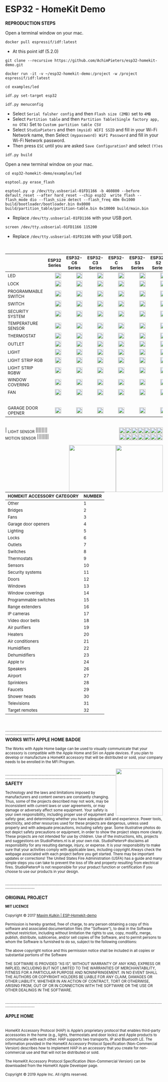 # ESP32 - HomeKit Demo

<b>REPRODUCTION STEPS</b>

Open a terminal window on your mac.

```
docker pull espressif/idf:latest
```
- At this point idf (5.2.0)
```
git clone --recursive https://github.com/AchimPieters/esp32-homekit-demo.git
```
```
docker run -it -v ~/esp32-homekit-demo:/project -w /project espressif/idf:latest
```
```
cd examples/led
```
```
idf.py set-target esp32
```
```
idf.py menuconfig
```
- Select `Serial falsher config` and then `Flash size (2MB)` set to `4MB`
- Select `Partition table` and then `Partition Table(Single factory app, no OTA)` Set to `Custom partition table CSV`
- Select `StudioPieters` and then `(mysid) WIFI SSID` and fill in your Wi-Fi Network name, then Select `(mypassword) WiFI Password` and fill in your Wi-Fi Network password.
- Then press `ESC` until you are asked `Save Configuration?` and select `(Y)es`
```
idf.py build
```
Open a new terminal window on your mac.
```
cd esp32-homekit-demo/examples/led
```
```
esptool.py erase_flash
```
```
esptool.py -p /dev/tty.usbserial-01FD1166 -b 460800 --before default_reset --after hard_reset --chip esp32  write_flash --flash_mode dio --flash_size detect --flash_freq 40m 0x1000 build/bootloader/bootloader.bin 0x8000 build/partition_table/partition-table.bin 0x10000 build/main.bin
```
- Replace `/dev/tty.usbserial-01FD1166` with your USB port.
```
screen /dev/tty.usbserial-01FD1166 115200
```
- Replace `/dev/tty.usbserial-01FD1166` with your USB port.

<br>


|                  | <sub>ESP32 Series</sub> | <sub>ESP32-C6 Series</sub> | <sub>ESP32-C3 Series</sub> | <sub>ESP32-C Series</sub> | <sub>ESP32-S3 Series</sub> | <sub>ESP32-S2 Series</sub> | <sub>ESP32-H2 Series</sub> |
|------------------|--------------|-----------------|-----------------|----------------|-----------------|-----------------|-----------------|
| <sub>LED</sub>              |<img  style="float: right;" src="https://github.com/AchimPieters/esp32-homekit-demo/blob/main/images/YES.svg" width="20">|<img  style="float: right;" src="https://github.com/AchimPieters/esp32-homekit-demo/blob/main/images/MAYBE.svg" width="20">|<img  style="float: right;" src="https://github.com/AchimPieters/esp32-homekit-demo/blob/main/images/MAYBE.svg" width="20">|<img  style="float: right;" src="https://github.com/AchimPieters/esp32-homekit-demo/blob/main/images/MAYBE.svg" width="20">|<img  style="float: right;" src="https://github.com/AchimPieters/esp32-homekit-demo/blob/main/images/MAYBE.svg" width="20">|<img  style="float: right;" src="https://github.com/AchimPieters/esp32-homekit-demo/blob/main/images/MAYBE.svg" width="20">|<img  style="float: right;" src="https://github.com/AchimPieters/esp32-homekit-demo/blob/main/images/NO.svg" width="20">|
| <sub>LOCK</sub>           |<img  style="float: right;" src="https://github.com/AchimPieters/esp32-homekit-demo/blob/main/images/YES.svg" width="20">|<img  style="float: right;" src="https://github.com/AchimPieters/esp32-homekit-demo/blob/main/images/MAYBE.svg" width="20">|<img  style="float: right;" src="https://github.com/AchimPieters/esp32-homekit-demo/blob/main/images/MAYBE.svg" width="20">|<img  style="float: right;" src="https://github.com/AchimPieters/esp32-homekit-demo/blob/main/images/MAYBE.svg" width="20">|<img  style="float: right;" src="https://github.com/AchimPieters/esp32-homekit-demo/blob/main/images/MAYBE.svg" width="20">|<img  style="float: right;" src="https://github.com/AchimPieters/esp32-homekit-demo/blob/main/images/MAYBE.svg" width="20">|<img  style="float: right;" src="https://github.com/AchimPieters/esp32-homekit-demo/blob/main/images/NO.svg" width="20">|
| <sub>PROGRAMMABLE SWITCH</sub> |<img  style="float: right;" src="https://github.com/AchimPieters/esp32-homekit-demo/blob/main/images/YES.svg" width="20">|<img  style="float: right;" src="https://github.com/AchimPieters/esp32-homekit-demo/blob/main/images/MAYBE.svg" width="20">|<img  style="float: right;" src="https://github.com/AchimPieters/esp32-homekit-demo/blob/main/images/MAYBE.svg" width="20">|<img  style="float: right;" src="https://github.com/AchimPieters/esp32-homekit-demo/blob/main/images/MAYBE.svg" width="20">|<img  style="float: right;" src="https://github.com/AchimPieters/esp32-homekit-demo/blob/main/images/MAYBE.svg" width="20">|<img  style="float: right;" src="https://github.com/AchimPieters/esp32-homekit-demo/blob/main/images/MAYBE.svg" width="20">|<img  style="float: right;" src="https://github.com/AchimPieters/esp32-homekit-demo/blob/main/images/NO.svg" width="20">|
| <sub>SWITCH</sub> |<img  style="float: right;" src="https://github.com/AchimPieters/esp32-homekit-demo/blob/main/images/YES.svg" width="20">|<img  style="float: right;" src="https://github.com/AchimPieters/esp32-homekit-demo/blob/main/images/MAYBE.svg" width="20">|<img  style="float: right;" src="https://github.com/AchimPieters/esp32-homekit-demo/blob/main/images/MAYBE.svg" width="20">|<img  style="float: right;" src="https://github.com/AchimPieters/esp32-homekit-demo/blob/main/images/MAYBE.svg" width="20">|<img  style="float: right;" src="https://github.com/AchimPieters/esp32-homekit-demo/blob/main/images/MAYBE.svg" width="20">|<img  style="float: right;" src="https://github.com/AchimPieters/esp32-homekit-demo/blob/main/images/MAYBE.svg" width="20">|<img  style="float: right;" src="https://github.com/AchimPieters/esp32-homekit-demo/blob/main/images/NO.svg" width="20">|
| <sub>SECURITY SYSTEM</sub> |<img  style="float: right;" src="https://github.com/AchimPieters/esp32-homekit-demo/blob/main/images/YES.svg" width="20">|<img  style="float: right;" src="https://github.com/AchimPieters/esp32-homekit-demo/blob/main/images/MAYBE.svg" width="20">|<img  style="float: right;" src="https://github.com/AchimPieters/esp32-homekit-demo/blob/main/images/MAYBE.svg" width="20">|<img  style="float: right;" src="https://github.com/AchimPieters/esp32-homekit-demo/blob/main/images/MAYBE.svg" width="20">|<img  style="float: right;" src="https://github.com/AchimPieters/esp32-homekit-demo/blob/main/images/MAYBE.svg" width="20">|<img  style="float: right;" src="https://github.com/AchimPieters/esp32-homekit-demo/blob/main/images/MAYBE.svg" width="20">|<img  style="float: right;" src="https://github.com/AchimPieters/esp32-homekit-demo/blob/main/images/NO.svg" width="20">|
| <sub>TEMPERATURE SENSOR</sub> |<img  style="float: right;" src="https://github.com/AchimPieters/esp32-homekit-demo/blob/main/images/YES.svg" width="20">|<img  style="float: right;" src="https://github.com/AchimPieters/esp32-homekit-demo/blob/main/images/MAYBE.svg" width="20">|<img  style="float: right;" src="https://github.com/AchimPieters/esp32-homekit-demo/blob/main/images/MAYBE.svg" width="20">|<img  style="float: right;" src="https://github.com/AchimPieters/esp32-homekit-demo/blob/main/images/MAYBE.svg" width="20">|<img  style="float: right;" src="https://github.com/AchimPieters/esp32-homekit-demo/blob/main/images/MAYBE.svg" width="20">|<img  style="float: right;" src="https://github.com/AchimPieters/esp32-homekit-demo/blob/main/images/MAYBE.svg" width="20">|<img  style="float: right;" src="https://github.com/AchimPieters/esp32-homekit-demo/blob/main/images/NO.svg" width="20">|
| <sub>THERMOSTAT</sub> |<img  style="float: right;" src="https://github.com/AchimPieters/esp32-homekit-demo/blob/main/images/YES.svg" width="20">|<img  style="float: right;" src="https://github.com/AchimPieters/esp32-homekit-demo/blob/main/images/MAYBE.svg" width="20">|<img  style="float: right;" src="https://github.com/AchimPieters/esp32-homekit-demo/blob/main/images/MAYBE.svg" width="20">|<img  style="float: right;" src="https://github.com/AchimPieters/esp32-homekit-demo/blob/main/images/MAYBE.svg" width="20">|<img  style="float: right;" src="https://github.com/AchimPieters/esp32-homekit-demo/blob/main/images/MAYBE.svg" width="20">|<img  style="float: right;" src="https://github.com/AchimPieters/esp32-homekit-demo/blob/main/images/MAYBE.svg" width="20">|<img  style="float: right;" src="https://github.com/AchimPieters/esp32-homekit-demo/blob/main/images/NO.svg" width="20">|
| <sub>OUTLET</sub> |<img  style="float: right;" src="https://github.com/AchimPieters/esp32-homekit-demo/blob/main/images/YES.svg" width="20">|<img  style="float: right;" src="https://github.com/AchimPieters/esp32-homekit-demo/blob/main/images/MAYBE.svg" width="20">|<img  style="float: right;" src="https://github.com/AchimPieters/esp32-homekit-demo/blob/main/images/MAYBE.svg" width="20">|<img  style="float: right;" src="https://github.com/AchimPieters/esp32-homekit-demo/blob/main/images/MAYBE.svg" width="20">|<img  style="float: right;" src="https://github.com/AchimPieters/esp32-homekit-demo/blob/main/images/MAYBE.svg" width="20">|<img  style="float: right;" src="https://github.com/AchimPieters/esp32-homekit-demo/blob/main/images/MAYBE.svg" width="20">|<img  style="float: right;" src="https://github.com/AchimPieters/esp32-homekit-demo/blob/main/images/NO.svg" width="20">|
| <sub>LIGHT</sub> |<img  style="float: right;" src="https://github.com/AchimPieters/esp32-homekit-demo/blob/main/images/YES.svg" width="20">|<img  style="float: right;" src="https://github.com/AchimPieters/esp32-homekit-demo/blob/main/images/MAYBE.svg" width="20">|<img  style="float: right;" src="https://github.com/AchimPieters/esp32-homekit-demo/blob/main/images/MAYBE.svg" width="20">|<img  style="float: right;" src="https://github.com/AchimPieters/esp32-homekit-demo/blob/main/images/MAYBE.svg" width="20">|<img  style="float: right;" src="https://github.com/AchimPieters/esp32-homekit-demo/blob/main/images/MAYBE.svg" width="20">|<img  style="float: right;" src="https://github.com/AchimPieters/esp32-homekit-demo/blob/main/images/MAYBE.svg" width="20">|<img  style="float: right;" src="https://github.com/AchimPieters/esp32-homekit-demo/blob/main/images/NO.svg" width="20">|
| <sub>LIGHT STRIP RGB</sub> |<img  style="float: right;" src="https://github.com/AchimPieters/esp32-homekit-demo/blob/main/images/YES.svg" width="20">|<img  style="float: right;" src="https://github.com/AchimPieters/esp32-homekit-demo/blob/main/images/MAYBE.svg" width="20">|<img  style="float: right;" src="https://github.com/AchimPieters/esp32-homekit-demo/blob/main/images/MAYBE.svg" width="20">|<img  style="float: right;" src="https://github.com/AchimPieters/esp32-homekit-demo/blob/main/images/MAYBE.svg" width="20">|<img  style="float: right;" src="https://github.com/AchimPieters/esp32-homekit-demo/blob/main/images/MAYBE.svg" width="20">|<img  style="float: right;" src="https://github.com/AchimPieters/esp32-homekit-demo/blob/main/images/MAYBE.svg" width="20">|<img  style="float: right;" src="https://github.com/AchimPieters/esp32-homekit-demo/blob/main/images/NO.svg" width="20">|
| <sub>LIGHT STRIP RGBW</sub> |<img  style="float: right;" src="https://github.com/AchimPieters/esp32-homekit-demo/blob/main/images/YES.svg" width="20">|<img  style="float: right;" src="https://github.com/AchimPieters/esp32-homekit-demo/blob/main/images/MAYBE.svg" width="20">|<img  style="float: right;" src="https://github.com/AchimPieters/esp32-homekit-demo/blob/main/images/MAYBE.svg" width="20">|<img  style="float: right;" src="https://github.com/AchimPieters/esp32-homekit-demo/blob/main/images/MAYBE.svg" width="20">|<img  style="float: right;" src="https://github.com/AchimPieters/esp32-homekit-demo/blob/main/images/MAYBE.svg" width="20">|<img  style="float: right;" src="https://github.com/AchimPieters/esp32-homekit-demo/blob/main/images/MAYBE.svg" width="20">|<img  style="float: right;" src="https://github.com/AchimPieters/esp32-homekit-demo/blob/main/images/NO.svg" width="20">|
| <sub>WINDOW COVERING</sub> |<img  style="float: right;" src="https://github.com/AchimPieters/esp32-homekit-demo/blob/main/images/YES.svg" width="20">|<img  style="float: right;" src="https://github.com/AchimPieters/esp32-homekit-demo/blob/main/images/MAYBE.svg" width="20">|<img  style="float: right;" src="https://github.com/AchimPieters/esp32-homekit-demo/blob/main/images/MAYBE.svg" width="20">|<img  style="float: right;" src="https://github.com/AchimPieters/esp32-homekit-demo/blob/main/images/MAYBE.svg" width="20">|<img  style="float: right;" src="https://github.com/AchimPieters/esp32-homekit-demo/blob/main/images/MAYBE.svg" width="20">|<img  style="float: right;" src="https://github.com/AchimPieters/esp32-homekit-demo/blob/main/images/MAYBE.svg" width="20">|<img  style="float: right;" src="https://github.com/AchimPieters/esp32-homekit-demo/blob/main/images/NO.svg" width="20">|
| <sub>FAN</sub> |<img  style="float: right;" src="https://github.com/AchimPieters/esp32-homekit-demo/blob/main/images/YES.svg" width="20">|<img  style="float: right;" src="https://github.com/AchimPieters/esp32-homekit-demo/blob/main/images/MAYBE.svg" width="20">|<img  style="float: right;" src="https://github.com/AchimPieters/esp32-homekit-demo/blob/main/images/MAYBE.svg" width="20">|<img  style="float: right;" src="https://github.com/AchimPieters/esp32-homekit-demo/blob/main/images/MAYBE.svg" width="20">|<img  style="float: right;" src="https://github.com/AchimPieters/esp32-homekit-demo/blob/main/images/MAYBE.svg" width="20">|<img  style="float: right;" src="https://github.com/AchimPieters/esp32-homekit-demo/blob/main/images/MAYBE.svg" width="20">|<img  style="float: right;" src="https://github.com/AchimPieters/esp32-homekit-demo/blob/main/images/NO.svg" width="20">|
<br>|
<sub>GARAGE DOOR OPENER</sub> |<img  style="float: right;" src="https://github.com/AchimPieters/esp32-homekit-demo/blob/main/images/YES.svg" width="20">|<img  style="float: right;" src="https://github.com/AchimPieters/esp32-homekit-demo/blob/main/images/MAYBE.svg" width="20">|<img  style="float: right;" src="https://github.com/AchimPieters/esp32-homekit-demo/blob/main/images/MAYBE.svg" width="20">|<img  style="float: right;" src="https://github.com/AchimPieters/esp32-homekit-demo/blob/main/images/MAYBE.svg" width="20">|<img  style="float: right;" src="https://github.com/AchimPieters/esp32-homekit-demo/blob/main/images/MAYBE.svg" width="20">|<img  style="float: right;" src="https://github.com/AchimPieters/esp32-homekit-demo/blob/main/images/MAYBE.svg" width="20">|<img  style="float: right;" src="https://github.com/AchimPieters/esp32-homekit-demo/blob/main/images/NO.svg" width="20">|
<br>
| <sub>LIGHT SENSOR</sub> |<img  style="float: right;" src="https://github.com/AchimPieters/esp32-homekit-demo/blob/main/images/YES.svg" width="20">|<img  style="float: right;" src="https://github.com/AchimPieters/esp32-homekit-demo/blob/main/images/MAYBE.svg" width="20">|<img  style="float: right;" src="https://github.com/AchimPieters/esp32-homekit-demo/blob/main/images/MAYBE.svg" width="20">|<img  style="float: right;" src="https://github.com/AchimPieters/esp32-homekit-demo/blob/main/images/MAYBE.svg" width="20">|<img  style="float: right;" src="https://github.com/AchimPieters/esp32-homekit-demo/blob/main/images/MAYBE.svg" width="20">|<img  style="float: right;" src="https://github.com/AchimPieters/esp32-homekit-demo/blob/main/images/MAYBE.svg" width="20">|<img  style="float: right;" src="https://github.com/AchimPieters/esp32-homekit-demo/blob/main/images/NO.svg" width="20">|
<br>
<sub>MOTION SENSOR</sub> |<img  style="float: right;" src="https://github.com/AchimPieters/esp32-homekit-demo/blob/main/images/YES.svg" width="20">|<img  style="float: right;" src="https://github.com/AchimPieters/esp32-homekit-demo/blob/main/images/MAYBE.svg" width="20">|<img  style="float: right;" src="https://github.com/AchimPieters/esp32-homekit-demo/blob/main/images/MAYBE.svg" width="20">|<img  style="float: right;" src="https://github.com/AchimPieters/esp32-homekit-demo/blob/main/images/MAYBE.svg" width="20">|<img  style="float: right;" src="https://github.com/AchimPieters/esp32-homekit-demo/blob/main/images/MAYBE.svg" width="20">|<img  style="float: right;" src="https://github.com/AchimPieters/esp32-homekit-demo/blob/main/images/MAYBE.svg" width="20">|<img  style="float: right;" src="https://github.com/AchimPieters/esp32-homekit-demo/blob/main/images/NO.svg" width="20">|
  <br>

<img  style="float: right;" src="https://github.com/AchimPieters/ESP32-SmartPlug/blob/main/images/works-with-apple-home.svg" width="150"> <img  style="float: right;" src="https://github.com/AchimPieters/ESP32-SmartPlug/blob/main/images/MIT%7C%20SOFTWARE%20WHITE.svg" width="150">

| <sup><b>HOMEKIT ACCESSORY CATEGORY</b></sup> | <sup><b>NUMBER</b></sup> |
|----------------------------|--------|
| <sup>Other</sup>                      | <sup>1</sup>      |
| <sup>Bridges</sup>                    | <sup>2</sup>      |
| <sup>Fans</sup>                       | <sup>3</sup>      |
| <sup>Garage door openers</sup>        | <sup>4</sup>      |
| <sup>Lighting</sup>                   | <sup>5</sup>      |
| <sup>Locks</sup>                      | <sup>6</sup>      |
| <sup>Outlets</sup>                    | <sup>7</sup>      |
| <sup>Switches</sup>                   | <sup>8</sup>      |
| <sup>Thermostats</sup>                | <sup>9</sup>      |
| <sup>Sensors</sup>                    | <sup>10</sup>     |
| <sup>Security systems</sup>           | <sup>11</sup>     |
| <sup>Doors</sup>                      | <sup>12</sup>     |
| <sup>Windows</sup>                    | <sup>13</sup>     |
| <sup>Window coverings</sup>           | <sup>14</sup>     |
| <sup>Programmable switches</sup>      | <sup>15</sup>     |
| <sup>Range extenders</sup>            | <sup>16</sup>     |
| <sup>IP cameras</sup>                 | <sup>17</sup>     |
| <sup>Video door bells</sup>           | <sup>18</sup>     |
| <sup>Air purifiers</sup>              | <sup>19</sup>     |
| <sup>Heaters</sup>                    | <sup>20</sup>     |
| <sup>Air conditioners</sup>           | <sup>21</sup>     |
| <sup>Humidifiers</sup>                | <sup>22</sup>     |
| <sup>Dehumidifiers</sup>              | <sup>23</sup>     |
| <sup>Apple tv</sup>                   | <sup>24</sup>     |
| <sup>Speakers</sup>                   | <sup>26</sup>     |
| <sup>Airport</sup>                    | <sup>27</sup>     |
| <sup>Sprinklers</sup>                 | <sup>28</sup>     |
| <sup>Faucets</sup>                    | <sup>29</sup>     |
| <sup>Shower heads</sup>               | <sup>30</sup>     |
| <sup>Televisions</sup>                | <sup>31</sup>     |
| <sup>Target remotes</sup>             | <sup>32</sup>     |
<br>
<br>
<sub><sup>-------------------------------------------------------------------------------------------------------------------------------------</sup></sub>
<br>
<b>WORKS WITH APPLE HOME BADGE</b>

<sup>The Works with Apple Home badge can be used to visually communicate that your accessory is compatible with the Apple Home and Siri on Apple devices. If you plan to develop or manufacture a HomeKit accessory that will be distributed or sold, your company needs to be enrolled in the MFi Program.</sup>

<img  style="float: right;" src="https://github.com/AchimPieters/ESP32-SmartPlug/blob/main/images/works-with-apple-home.svg" width="150">

<br>
<sub><sup>-------------------------------------------------------------------------------------------------------------------------------------</sup></sub>
<br>
<b>SAFETY</b>

<sub>Technology and the laws and limitations imposed by manufacturers and content owners are constantly changing. Thus, some of the projects described may not work, may be inconsistent with current laws or user agreements, or may damage or adversely affect some equipment.
Your safety is your own responsibility, including proper use of equipment and safety gear, and determining whether you have adequate skill and experience. Power tools, electricity, and other resources used for these projects are dangerous, unless used properly and with adequate precautions, including safety gear. Some illustrative photos do not depict safety precautions or equipment, in order to show the project steps more clearly. These projects are not intended for use by children. Use of the instructions, kits, projects and suggestions on StudioPieters.nl is at your own risk. StudioPieters® disclaims all responsibility for any resulting damage, injury, or expense. It is your responsibility to make sure that your activities comply with applicable laws, including copyright.Always check the webpage associated with each project before you get started. There may be important updates or corrections! The United States Fire Administration (USFA) has a guide and many simple steps you can take to prevent the loss of life and property resulting from electrical fires. StudioPieters® is not responsible for your product function or certification if you choose to use our products in your design.</sub>

<br>
<sub><sup>-------------------------------------------------------------------------------------------------------------------------------------</sup></sub>
<br>

<b>ORIGINAL PROJECT</b>

<b><sup>MIT LICENCE</sup></b>

<sub>Copyright © 2017 [Maxim Kulkin | ESP-Homekit-demo](https://github.com/maximkulkin/esp-homekit-demo)</sub>

<sub>Permission is hereby granted, free of charge, to any person obtaining a copy of this software and associated documentation files (the "Software"), to deal in the Software without restriction, including without limitation the rights to use, copy, modify, merge, publish, distribute, sublicense, and/or sell copies of the Software, and to permit persons to whom the Software is furnished to do so, subject to the following conditions:</sub>

<sub>The above copyright notice and this permission notice shall be included in all copies or substantial portions of the Software</sub>

<sub>THE SOFTWARE IS PROVIDED "AS IS", WITHOUT WARRANTY OF ANY KIND, EXPRESS OR IMPLIED, INCLUDING BUT NOT LIMITED TO THE WARRANTIES OF MERCHANTABILITY, FITNESS FOR A PARTICULAR PURPOSE AND NONINFRINGEMENT. IN NO EVENT SHALL THE AUTHORS OR COPYRIGHT HOLDERS BE LIABLE FOR ANY CLAIM, DAMAGES OR OTHER LIABILITY, WHETHER IN AN ACTION OF CONTRACT, TORT OR OTHERWISE, ARISING FROM, OUT OF OR IN CONNECTION WITH THE SOFTWARE OR THE USE OR OTHER DEALINGS IN THE SOFTWARE.</sub>

<br>
<sub><sup>-------------------------------------------------------------------------------------------------------------------------------------</sup></sub>
<br>

<b>APPLE HOME</b>

<img  style="float: right;" src="https://github.com/AchimPieters/ESP32-SmartPlug/blob/main/images/apple_logo.png" width="10"><br><sub>HomeKit Accessory Protocol (HAP) is Apple’s proprietary protocol that enables third-party accessories in the home (e.g., lights, thermostats and door locks) and Apple products to communicate with each other. HAP supports two transports, IP and Bluetooth LE. The information provided in the HomeKit Accessory Protocol Specification (Non-Commercial Version) describes how to implement HAP in an accessory that you create for non-commercial use and that will not be distributed or sold.</sub>

<sub>The HomeKit Accessory Protocol Specification (Non-Commercial Version) can be downloaded from the HomeKit Apple Developer page.</sub>

<sub>Copyright © 2019 Apple Inc. All rights reserved.</sub>
